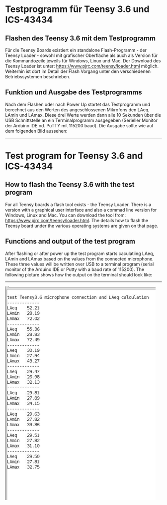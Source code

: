 # Testprogramm für Teensy 3.6 und ICS-43434

## Flashen des Teensy 3.6 mit dem Testprogramm

Für die Teensy Boards existiert ein standalone Flash-Programm - der Teensy Loader - sowohl mit grafischer Oberfläche als auch als Version für die Kommandozeile jeweils für Windows, Linux und Mac. Der Download des Teensy Loader ist unter: https://www.pjrc.com/teensy/loader.html möglich. Weiterhin ist dort im Detail der Flash Vorgang unter den verschiedenen Betriebssystemen beschrieben.

## Funktion und Ausgabe des Testprogramms

Nach dem Flashen oder nach Power Up startet das Testprogramm und berechnet aus den Werten des angeschlossenen Mikrofons den LAeq, LAmin und LAmax. Diese drei Werte werden dann alle 10 Sekunden über die USB Schnittstelle an ein Terminalprogramm ausgegeben (Serieller Monitor der Arduino IDE od. PuTTY mit 115200 baud). Die Ausgabe sollte wie auf dem folgenden Bild aussehen:

------------------------------------------------------------------------

# Test program for Teensy 3.6 and ICS-43434

## How to flash the Teensy 3.6 with the test program

For all Teensy boards a flash tool exists - the Teensy Loader. There is a version with a graphical user interface and also a commad line version for Windows, Linux and Mac. You can download the tool from: https://www.pjrc.com/teensy/loader.html. The details how to flash the Teensy board under the various operating systems are given on that page.

## Functions and output of the test program

After flashing or after power up the test program starts caculatiing LAeq, LAmin and LAmax based on the values from the connected microphone. These three values will be written over USB to a terminal program (serial monitor of the Arduino IDE or Putty with a baud rate of 115200). The following picture shows how the output on the terminal should look like:

------------------------------------------------------------------------

<img src="images/Image 1.jpg"><br>

